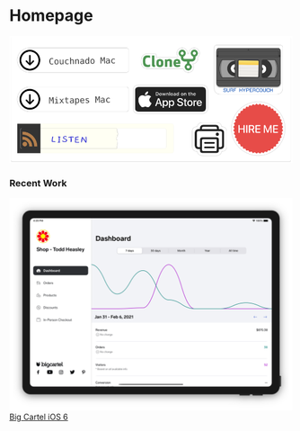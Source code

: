 # Homepage

[![](docs/sheet.svg)](https://toddheasley.github.io)

### Recent Work

[![](docs/bigcartel-app.png)](https://toddheasley.github.io/bigcartel-app.html)  
[Big Cartel iOS 6](https://toddheasley.github.io/bigcartel-app.html)
